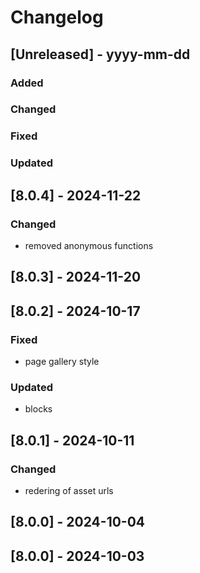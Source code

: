 # Changelog
## [Unreleased] - yyyy-mm-dd

### Added

### Changed

### Fixed

### Updated

## [8.0.4] - 2024-11-22


### Changed
- removed anonymous functions

## [8.0.3] - 2024-11-20


## [8.0.2] - 2024-10-17


### Fixed
- page gallery style

### Updated
- blocks

## [8.0.1] - 2024-10-11


### Changed
- redering of asset urls

## [8.0.0] - 2024-10-04


## [8.0.0] - 2024-10-03
